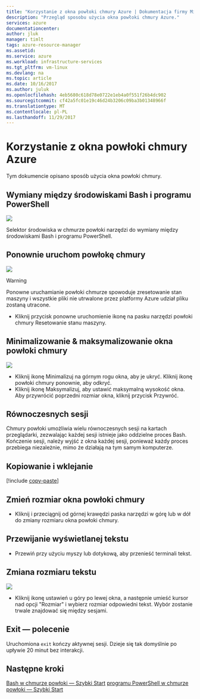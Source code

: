 ```yaml
---
title: "Korzystanie z okna powłoki chmury Azure | Dokumentacja firmy Microsoft"
description: "Przegląd sposobu użycia okna powłoki chmury Azure."
services: azure
documentationcenter: 
author: jluk
manager: timlt
tags: azure-resource-manager
ms.assetid: 
ms.service: azure
ms.workload: infrastructure-services
ms.tgt_pltfrm: vm-linux
ms.devlang: na
ms.topic: article
ms.date: 10/16/2017
ms.author: juluk
ms.openlocfilehash: 4eb5680c618d78e0722e1eb4a0f551f26b4dc902
ms.sourcegitcommit: cf42a5fc01e19c46d24b3206c09ba3b01348966f
ms.translationtype: MT
ms.contentlocale: pl-PL
ms.lasthandoff: 11/29/2017
---
```

# <a name="using-the-azure-cloud-shell-window"></a>Korzystanie z okna powłoki chmury Azure

Tym dokumencie opisano sposób użycia okna powłoki chmury.

## <a name="swap-between-bash-and-powershell-environments"></a>Wymiany między środowiskami Bash i programu PowerShell
![](media/using-the-shell-window/env-selector.png)

Selektor środowiska w chmurze powłoki narzędzi do wymiany między środowiskami Bash i programu PowerShell.

## <a name="restart-cloud-shell"></a>Ponownie uruchom powłokę chmury
![](media/using-the-shell-window/restart.png)
> [!WARNING]
> Ponowne uruchamianie powłoki chmurze spowoduje zresetowanie stan maszyny i wszystkie pliki nie utrwalone przez platformy Azure udział pliku zostaną utracone.

* Kliknij przycisk ponowne uruchomienie ikonę na pasku narzędzi powłoki chmury Resetowanie stanu maszyny.

## <a name="minimize--maximize-cloud-shell-window"></a>Minimalizowanie & maksymalizowanie okna powłoki chmury
![](media/using-the-shell-window/minmax.png)
* Kliknij ikonę Minimalizuj na górnym rogu okna, aby je ukryć. Kliknij ikonę powłoki chmury ponownie, aby odkryć.
* Kliknij ikonę Maksymalizuj, aby ustawić maksymalną wysokość okna. Aby przywrócić poprzedni rozmiar okna, kliknij przycisk Przywróć.

## <a name="concurrent-sessions"></a>Równoczesnych sesji
Chmury powłoki umożliwia wielu równoczesnych sesji na kartach przeglądarki, zezwalając każdej sesji istnieje jako oddzielne proces Bash.
Kończenie sesji, należy wyjść z okna każdej sesji, ponieważ każdy proces przebiega niezależnie, mimo że działają na tym samym komputerze.

## <a name="copy-and-paste"></a>Kopiowanie i wklejanie
[!include [copy-paste](../../includes/cloud-shell-copy-paste.md)]

## <a name="resize-cloud-shell-window"></a>Zmień rozmiar okna powłoki chmury
* Kliknij i przeciągnij od górnej krawędzi paska narzędzi w górę lub w dół do zmiany rozmiaru okna powłoki chmury.

## <a name="scrolling-text-display"></a>Przewijanie wyświetlanej tekstu
* Przewiń przy użyciu myszy lub dotykową, aby przenieść terminali tekst.

## <a name="changing-the-text-size"></a>Zmiana rozmiaru tekstu
![](media/using-the-shell-window/text-size.png)
* Kliknij ikonę ustawień u góry po lewej okna, a następnie umieść kursor nad opcji "Rozmiar" i wybierz rozmiar odpowiedni tekst. Wybór zostanie trwale znajdować się między sesjami.

## <a name="exit-command"></a>Exit — polecenie
Uruchomiona `exit` kończy aktywnej sesji. Dzieje się tak domyślnie po upływie 20 minut bez interakcji.

## <a name="next-steps"></a>Następne kroki

[Bash w chmurze powłoki — Szybki Start](quickstart.md)
[programu PowerShell w chmurze powłoki — Szybki Start](quickstart-powershell.md)